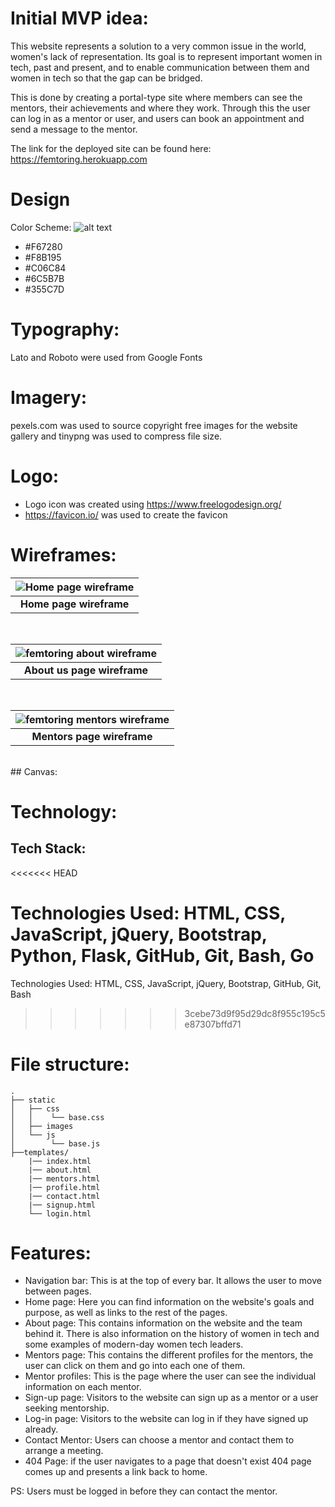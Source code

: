 # Initial MVP idea:

This website represents a solution to a very common issue in the world, women's lack of representation. Its goal is to represent important women in tech, past and present, and to enable communication between them and women in tech so that the gap can be bridged.

This is done by creating a portal-type site where members can see the mentors, their achievements and where they work. Through this the user can log in as a mentor or user, and users can book an appointment and send a message to the mentor.

The link for the deployed site can be found here: https://femtoring.herokuapp.com

# Design

Color Scheme:
![alt text](assets/readme_images/colour-palette.png)

-   #F67280
-   #F8B195
-   #C06C84
-   #6C5B7B
-   #355C7D​

# Typography:

Lato and Roboto were used from Google Fonts​

# Imagery:

pexels.com was used to source copyright free images for the website gallery and tinypng was used to compress file size​.

# Logo:

-   Logo icon was created using https://www.freelogodesign.org/
-   https://favicon.io/ was used to create the favicon

# Wireframes:

| ![Home page wireframe](assets/readme_images/home-page.png) |
| :--------------------------------------------------------: |
|                 <b>Home page wireframe</b>                 |

 <br />

| ![femtoring about wireframe](assets/readme_images/about-page.png) |
| :---------------------------------------------------------------: |
|                  <b>About us page wireframe</b>                   |

 <br />

| ![femtoring mentors wireframe](assets/readme_images/mentors-page.png) |
| :-------------------------------------------------------------------: |
|                     <b>Mentors page wireframe</b>                     |

 <br />
## Canvas:

# Technology:

## Tech Stack:
<<<<<<< HEAD

​Technologies Used: HTML, CSS, JavaScript, jQuery, Bootstrap, Python, Flask, GitHub, Git, Bash, Go
=======
​Technologies Used: HTML, CSS, JavaScript, jQuery, Bootstrap, GitHub, Git, Bash
>>>>>>> 3cebe73d9f95d29dc8f955c195c5e87307bffd71

# File structure:

```
.
├── static
│   ├── css
│   │    └── base.css
│   ├── images
│   └── js
│        └── base.js
├──templates/
    |── index.html
    |── about.html
    |── mentors.html
    |── profile.html
    |── contact.html
    |── signup.html
    └── login.html
```
# Features:

- Navigation bar: This is at the top of every bar. It allows the user to move between pages.
- Home page: Here you can find information on the website's goals and purpose, as well as links to the rest of the pages.
- About page: This contains information on the website and the team behind it. There is also information on the history of women in tech and some examples of modern-day women tech leaders.
- Mentors page: This contains the different profiles for the mentors, the user can click on them and go into each one of them.
- Mentor profiles: This is the page where the user can see the individual information on each mentor.
- Sign-up page: Visitors to the website can sign up as a mentor or a user seeking mentorship.
- Log-in page: Visitors to the website can log in if they have signed up already.
- Contact Mentor: Users can choose a mentor and contact them to arrange a meeting.
- 404 Page: if the user navigates to a page that doesn't exist 404 page comes up and presents a link back to home.
  
PS: Users must be logged in before they can contact the mentor.

